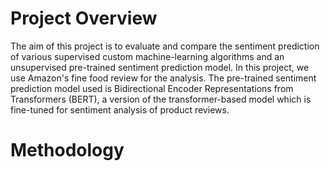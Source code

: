 # Project Overview
The aim of this project is to evaluate and compare the sentiment prediction of various supervised custom machine-learning algorithms and an unsupervised pre-trained sentiment prediction model. In this project, we use Amazon's fine food review for the analysis. The pre-trained sentiment prediction model used is Bidirectional Encoder Representations from Transformers (BERT), a version of the transformer-based model which is fine-tuned for sentiment analysis of product reviews.
# Methodology
